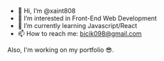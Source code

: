 - 👋 Hi, I’m @xaint808
- 👀 I’m interested in Front-End Web Development
- 🌱 I’m currently learning Javascript/React
- 📫 How to reach me: bicik098@gmail.com

Also, I'm working on my portfolio 😎.
